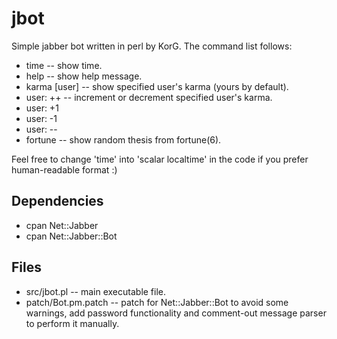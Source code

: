 # jbot
Simple jabber bot written in perl by KorG.
The command list follows:
* time           -- show time.
* help           -- show help message.
* karma [user]   -- show specified user's karma (yours by default).
* user: ++       -- increment or decrement specified user's karma.
* user: +1
* user: -1
* user: --
* fortune        -- show random thesis from fortune(6).

Feel free to change 'time' into 'scalar localtime' in the code if you prefer human-readable format :)

## Dependencies
* cpan Net::Jabber
* cpan Net::Jabber::Bot

## Files
* src/jbot.pl         -- main executable file.
* patch/Bot.pm.patch  -- patch for Net::Jabber::Bot to avoid some warnings, add password functionality and comment-out message parser to perform it manually.

